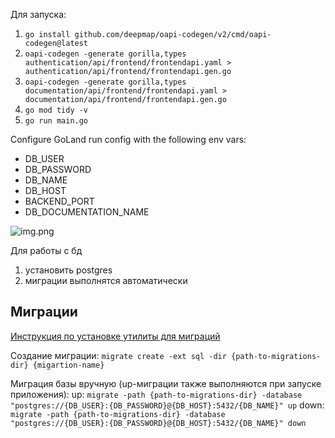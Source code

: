 Для запуска:
1. `go install github.com/deepmap/oapi-codegen/v2/cmd/oapi-codegen@latest`
2. `oapi-codegen -generate gorilla,types authentication/api/frontend/frontendapi.yaml > authentication/api/frontend/frontendapi.gen.go`
3. `oapi-codegen -generate gorilla,types documentation/api/frontend/frontendapi.yaml > documentation/api/frontend/frontendapi.gen.go`
4. `go mod tidy -v`
5. `go run main.go`

Configure GoLand run config with the following env vars: 
- DB_USER
- DB_PASSWORD
- DB_NAME
- DB_HOST
- BACKEND_PORT
- DB_DOCUMENTATION_NAME

![img.png](img/envVars.png)

Для работы с бд
1. установить postgres
2. миграции выполнятся автоматически

## Миграции

[Инструкция по установке утилиты для миграций](https://github.com/golang-migrate/migrate/blob/master/cmd/migrate/README.md)

Создание миграции: `migrate create -ext sql -dir {path-to-migrations-dir} {migartion-name}`

Миграция базы вручную (up-миграции также выполняются при запуске приложения):
up: `migrate -path {path-to-migrations-dir} -database "postgres://{DB_USER}:{DB_PASSWORD}@{DB_HOST}:5432/{DB_NAME}" up`
down: `migrate -path {path-to-migrations-dir} -database "postgres://{DB_USER}:{DB_PASSWORD}@{DB_HOST}:5432/{DB_NAME}" down`
